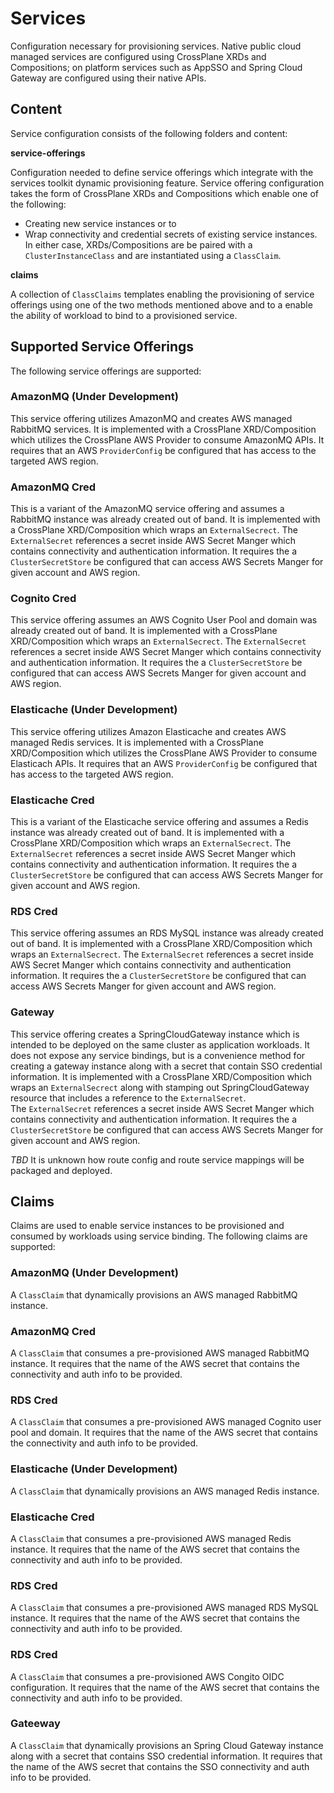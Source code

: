 # Services

Configuration necessary for provisioning services.  Native public cloud managed services are configured using CrossPlane XRDs and Compositions; on platform services such as 
AppSSO and Spring Cloud Gateway are configured using their native APIs.

## Content

Service configuration consists of the following folders and content:

**service-offerings**

Configuration needed to define service offerings which integrate with the services toolkit dynamic provisioning feature.  Service offering 
configuration takes the form of CrossPlane XRDs and Compositions which enable one of the following:
- Creating new service instances or to 
- Wrap connectivity and credential secrets of existing service instances.  
In either case, XRDs/Compositions are be paired with a `ClusterInstanceClass` and are instantiated using a `ClassClaim`.  


**claims**

A collection of `ClassClaims` templates enabling the provisioning of service offerings using one of the two methods mentioned above 
and to a enable the ability of workload to bind to a provisioned service.  

## Supported Service Offerings

The following service offerings are supported:

### AmazonMQ (Under Development)

This service offering utilizes AmazonMQ and creates AWS managed RabbitMQ services.  It is implemented with a CrossPlane XRD/Composition which utilizes the CrossPlane AWS
Provider to consume AmazonMQ APIs.  It requires that an AWS `ProviderConfig` be configured that has access to the targeted AWS region.

### AmazonMQ Cred

This is a variant of the AmazonMQ service offering and assumes a RabbitMQ instance was already created out of band.  It is implemented with a CrossPlane XRD/Composition which wraps an `ExternalSecrect`.  The `ExternalSecret` references a secret inside AWS Secret Manger which contains connectivity and authentication information.  It requires the 
a `ClusterSecretStore` be configured that can access AWS Secrets Manger for given account and AWS region.

### Cognito Cred

This service offering assumes an AWS Cognito User Pool and domain was already created out of band.  It is implemented with a CrossPlane XRD/Composition which wraps an `ExternalSecrect`.  The `ExternalSecret` references a secret inside AWS Secret Manger which contains connectivity and authentication information.  It requires the 
a `ClusterSecretStore` be configured that can access AWS Secrets Manger for given account and AWS region.


### Elasticache (Under Development)

This service offering utilizes Amazon Elasticache and creates AWS managed Redis services.  It is implemented with a CrossPlane XRD/Composition which utilizes the 
CrossPlane AWS Provider to consume Elasticach APIs.  It requires that an AWS `ProviderConfig` be configured that has access to the targeted AWS region.

### Elasticache Cred

This is a variant of the Elasticache service offering and assumes a Redis instance was already created out of band.  It is implemented with a CrossPlane XRD/Composition which wraps an `ExternalSecrect`.  The `ExternalSecret` references a secret inside AWS Secret Manger which contains connectivity and authentication information.  It requires the 
a `ClusterSecretStore` be configured that can access AWS Secrets Manger for given account and AWS region.

### RDS Cred

This service offering assumes an RDS MySQL instance was already created out of band.  It is implemented with a CrossPlane XRD/Composition which wraps an `ExternalSecrect`.  The `ExternalSecret` references a secret inside AWS Secret Manger which contains connectivity and authentication information.  It requires the 
a `ClusterSecretStore` be configured that can access AWS Secrets Manger for given account and AWS region.

### Gateway

This service offering creates a SpringCloudGateway instance which is intended to be deployed on the same cluster as application workloads.  It does not expose any
service bindings, but is a convenience method for creating a gateway instance along with a secret that contain SSO credential information.  It is implemented with a 
CrossPlane XRD/Composition which wraps an `ExternalSecrect` along with stamping out SpringCloudGateway resource that includes a reference to the `ExternalSecret`.  
The `ExternalSecret` references a secret inside AWS Secret Manger which contains connectivity and authentication information.  It requires the a `ClusterSecretStore` 
be configured that can access AWS Secrets Manger for given account and AWS region.

*TBD*  It is unknown how route config and route service mappings will be packaged and deployed.

## Claims

Claims are used to enable service instances to be provisioned and consumed by workloads using service binding.  The following claims are supported:

### AmazonMQ (Under Development)

A `ClassClaim` that dynamically provisions an AWS managed RabbitMQ instance.   

### AmazonMQ Cred 

A `ClassClaim` that consumes a pre-provisioned AWS managed RabbitMQ instance.  It requires that the name of the AWS secret that contains the connectivity and auth info to 
be provided.

### RDS Cred 

A `ClassClaim` that consumes a pre-provisioned AWS managed Cognito user pool and domain.  It requires that the name of the AWS secret that contains the connectivity and 
auth info to be provided.

### Elasticache (Under Development)

A `ClassClaim` that dynamically provisions an AWS managed Redis instance.  

### Elasticache Cred

A `ClassClaim` that consumes a pre-provisioned AWS managed Redis instance.  It requires that the name of the AWS secret that contains the connectivity and auth info to 
be provided.

### RDS Cred

A `ClassClaim` that consumes a pre-provisioned AWS managed RDS MySQL instance.  It requires that the name of the AWS secret that contains the connectivity and auth info to 
be provided.

### RDS Cred

A `ClassClaim` that consumes a pre-provisioned AWS Congito OIDC configuration.  It requires that the name of the AWS secret that contains the connectivity and auth info to 
be provided.

### Gateeway

A `ClassClaim` that dynamically provisions an Spring Cloud Gateway instance along with a secret that contains SSO credential information.  It requires that the name of
the AWS secret that contains the SSO connectivity and auth info to be provided.
